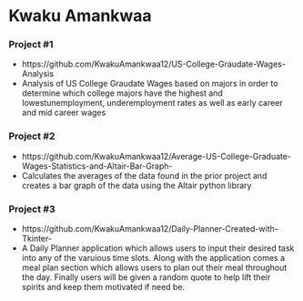 <h1>Kwaku Amankwaa</h1>

<h3>Project #1</h3>

<ul>
  
  <li>https://github.com/KwakuAmankwaa12/US-College-Graudate-Wages-Analysis</li>
  
  <li>Analysis of US College Graudate Wages based on majors in order to determine which college majors have the highest and lowestunemployment, underemployment rates as well as early career and mid career wages </li>

</ul>


<h3>Project #2</h3>

<ul>
  
  <li>https://github.com/KwakuAmankwaa12/Average-US-College-Graduate-Wages-Statistics-and-Altair-Bar-Graph-</li>
  
  <li> Calculates the averages of the data found in the prior project and creates a bar graph of the data using the Altair python library </li>
  
 </ul>
 
 
 <h3>Project #3</h3>
 
 <ul>
  
  <li>https://github.com/KwakuAmankwaa12/Daily-Planner-Created-with-Tkinter-</li>
  
  <li> A Daily Planner application which allows users to input their desired task into any of the varuious time slots. Along with the application comes a meal plan section which allows users to plan out their meal throughout the day. Finally users will be given a random quote to help lift their spirits and keep them motivated if need be. </li>
